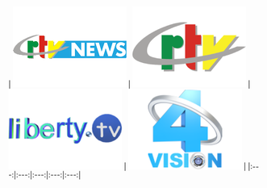 | ![](https://raw.githubusercontent.com/RevGear/logo/master/Countries/CM/CRTV-News.png) | ![](https://raw.githubusercontent.com/RevGear/logo/master/Countries/CM/CRTV.png) | ![](https://raw.githubusercontent.com/RevGear/logo/master/Countries/CM/Liberty-TV.png) | ![](https://raw.githubusercontent.com/RevGear/logo/master/Countries/CM/Vision4.png)  | 
|:---:|:---:|:---:|:---:|:---:| 

